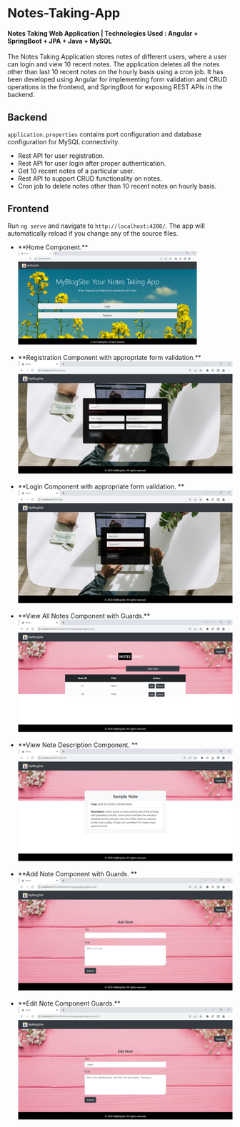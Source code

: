 # Notes-Taking-App
#### Notes Taking Web Application | Technologies Used : Angular + SpringBoot + JPA + Java + MySQL 

The Notes Taking Application stores notes of different users, where a user can login and view 10 recent notes. The application deletes all the notes other than last 10 recent notes on the hourly basis using a cron job. It has been developed using Angular for implementing form validation and CRUD operations in the frontend, and SpringBoot for exposing REST APIs in the backend.

## Backend
`application.properties` contains port configuration and database configuration for MySQL connectivity.
<ul>
  <li>Rest API for user registration.</li>
  <li>Rest API for user login  after proper authentication.</li>
  <li>Get 10 recent notes of a particular user.</li>
  <li>Rest API to support CRUD functionality on notes.</li>
  <li>Cron job to delete notes other than 10 recent notes on hourly basis.</li>
</ul>

## Frontend
Run `ng serve` and navigate to `http://localhost:4200/`. The app will automatically reload if you change any of the source files.
<ul>
<li>**Home Component.**
    <img width=400px src="./Frontend-Application/src/assets/Screenshot 2023-09-22 162350.png">
</li><br>
<li>**Registration Component with appropriate form validation.**
    <img src="./Frontend-Application/src/assets/Screenshot 2023-09-22 162452.png">
</li><br>
<li>**Login Component with appropriate form validation.  **
    <img src="./Frontend-Application/src/assets/Screenshot 2023-09-22 162436.png">
</li><br>
<li>**View All Notes Component with Guards.**
    <img src="./Frontend-Application/src/assets/Screenshot 2023-09-22 163943.png">
</li><br>
<li>**View Note Description Component.  **
    <img src="./Frontend-Application/src/assets/Screenshot 2023-09-23 150235.png">
</li><br>
<li>**Add Note Component with Guards. **
    <img src="./Frontend-Application/src/assets/Screenshot 2023-09-22 163959.png">
</li><br>
<li>**Edit Note Component Guards.**
    <img src="./Frontend-Application/src/assets/Screenshot 2023-09-22 164042.png">
</li><br>
</ul>
